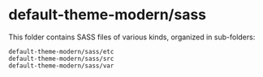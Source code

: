 # default-theme-modern/sass

This folder contains SASS files of various kinds, organized in sub-folders:

    default-theme-modern/sass/etc
    default-theme-modern/sass/src
    default-theme-modern/sass/var

